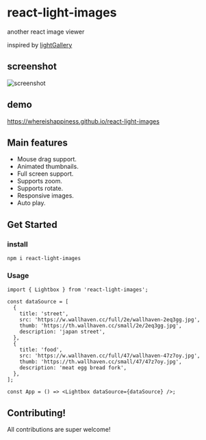 # react-light-images

another react image viewer

inspired by [lightGallery](https://github.com/sachinchoolur/lightGallery)

## screenshot

![screenshot](https://whereishappiness.github.io/react-image-viewer/screenshot.jpg)

## demo

https://whereishappiness.github.io/react-light-images

## Main features

* Mouse drag support.
* Animated thumbnails.
* Full screen support.
* Supports zoom.
* Supports rotate.
* Responsive images.
* Auto play.

## Get Started

### install

```
npm i react-light-images
```

### Usage

```
import { Lightbox } from 'react-light-images';

const dataSource = [
  {
    title: 'street',
    src: 'https://w.wallhaven.cc/full/2e/wallhaven-2eq3gg.jpg',
    thumb: 'https://th.wallhaven.cc/small/2e/2eq3gg.jpg',
    description: 'japan street',
  },
  {
    title: 'food',
    src: 'https://w.wallhaven.cc/full/47/wallhaven-47z7oy.jpg',
    thumb: 'https://th.wallhaven.cc/small/47/47z7oy.jpg',
    description: 'meat egg bread fork',
  },
];

const App = () => <Lightbox dataSource={dataSource} />;
```

## Contributing!

All contributions are super welcome!
